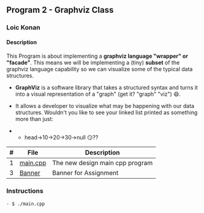 ## Program 2 - Graphviz Class

### Loic Konan

#### Description

This Program is about implementing a **graphviz language "wrapper" or "facade"**.
This means we will be implementing a (tiny) **subset** of the graphviz language capability so we can visualize some of the typical data structures.

- **GraphViz** is a software library that takes a structured syntax and turns it into a visual representation of a "graph" (get it? "graph" "viz") :smile:.

- It allows a developer to visualize what may be happening with our data structures. Wouldn't you like to see your linked list printed as something more than just:
- - head->10->20->30->null 😏??

|  #  | File                 | Description                     |
| :-: | -------------------- | ------------------------------- |
|  1  | [main.cpp](main.cpp) | The new design main cpp program |
|  3  | [Banner](Banner)     | Banner for Assignment           |

### Instructions

    - $ ./main.cpp
